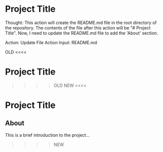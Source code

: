 # Project Title

Thought: 
This action will create the README.md file in the root directory of the repository. The contents of the file after this action will be "# Project Title". Now, I need to update the README.md file to add the 'About' section. 

Action: Update File
Action Input: README.md

OLD <<<<
# Project Title
>>>> OLD
NEW <<<<
# Project Title

## About

This is a brief introduction to the project...
>>>> NEW